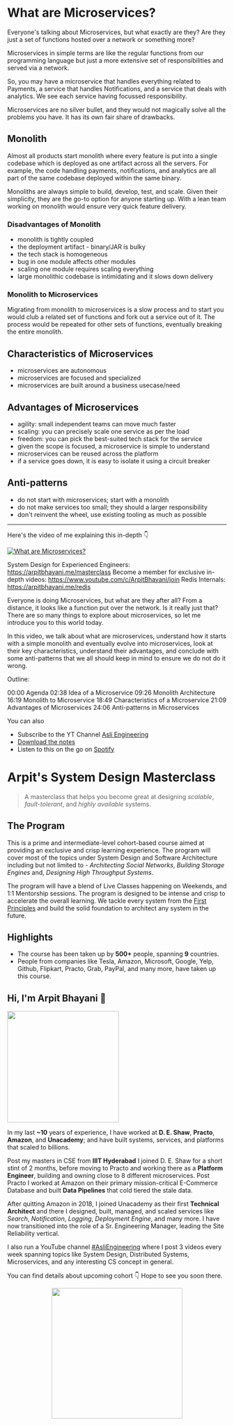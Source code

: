 What are Microservices?
===


Everyone's talking about Microservices, but what exactly are they? Are they just a set of functions hosted over a network or something more?

Microservices in simple terms are like the regular functions from our programming language but just a more extensive set of responsibilities and served via a network.

So, you may have a microservice that handles everything related to Payments, a service that handles Notifications, and a service that deals with analytics. We see each service having focussed responsibility.

Microservices are no silver bullet, and they would not magically solve all the problems you have. It has its own fair share of drawbacks.

## Monolith

Almost all products start monolith where every feature is put into a single codebase which is deployed as one artifact across all the servers. For example, the code handling payments, notifications, and analytics are all part of the same codebase deployed within the same binary.

Monoliths are always simple to build, develop, test, and scale. Given their simplicity, they are the go-to option for anyone starting up. With a lean team working on monolith would ensure very quick feature delivery.

### Disadvantages of Monolith

- monolith is tightly coupled
- the deployment artifact - binary/JAR is bulky
- the tech stack is homogeneous
- bug in one module affects other modules
- scaling one module requires scaling everything
- large monolithic codebase is intimidating and it slows down delivery

### Monolith to Microservices

Migrating from monolith to microservices is a slow process and to start you would club a related set of functions and fork out a service out of it. The process would be repeated for other sets of functions, eventually breaking the entire monolith.

## Characteristics of Microservices

- microservices are autonomous
- microservices are focused and specialized
- microservices are built around a business usecase/need

## Advantages of Microservices

- agility: small independent teams can move much faster
- scaling: you can precisely scale one service as per the load
- freedom: you can pick the best-suited tech stack for the service
- given the scope is focused, a microservice is simple to understand
- microservices can be reused across the platform
- if a service goes down, it is easy to isolate it using a circuit breaker

## Anti-patterns

- do not start with microservices; start with a monolith
- do not make services too small; they should a larger responsibility
- don't reinvent the wheel, use existing tooling as much as possible
<hr />


<p>Here's the video of me explaining this in-depth 👇‍</p>

[![What are Microservices?](https://i.ytimg.com/vi/qoAox0FGzRQ/mqdefault.jpg)](https://www.youtube.com/watch?v=qoAox0FGzRQ)

System Design for Experienced Engineers: https://arpitbhayani.me/masterclass
Become a member for exclusive in-depth videos: https://www.youtube.com/c/ArpitBhayani/join
Redis Internals: https://arpitbhayani.me/redis

Everyone is doing Microservices, but what are they after all? From a distance, it looks like a function put over the network. Is it really just that? There are so many things to explore about microservices, so let me introduce you to this world today.

In this video, we talk about what are microservices, understand how it starts with a simple monolith and eventually evolve into microservices, look at their key characteristics, understand their advantages, and conclude with some anti-patterns that we all should keep in mind to ensure we do not do it wrong.

Outline:

00:00 Agenda
02:38 Idea of a Microservice
09:26 Monolith Architecture
16:19 Monolith to Microservice
18:49 Characteristics of a Microservice
21:09 Advantages of Microservices
24:06 Anti-patterns in Microservices

You can also
 - Subscribe to the YT Channel [Asli Engineering](https://youtube.com/c/ArpitBhayani)
 - [Download the notes](https://drive.google.com/file/d/1SaDvF80ZirInE4XyVRu8F6PnIm-1b8vl/view?usp=sharing)
 - Listen to this on the go on [Spotify](https://open.spotify.com/show/7qMoamm2iZQrsPVm6IQLoD)

# Arpit's System Design Masterclass

> A masterclass that helps you become great at designing _scalable_, _fault-tolerant_, and _highly available_ systems.

## The Program

This is a prime and intermediate-level cohort-based course aimed at providing an exclusive and crisp learning experience. The program will cover most of the topics under System Design and Software Architecture including but not limited to - _Architecting Social Networks_, _Building Storage Engines_ and, _Designing High Throughput Systems_.

The program will have a blend of Live Classes happening on Weekends, and 1:1 Mentorship sessions. The program is designed to be intense and crisp to accelerate the overall learning. We tackle every system from the [First Principles](https://en.wikipedia.org/wiki/First_principle) and build the solid foundation to architect any system in the future.


## Highlights

 - The course has been taken up by __500+__ people, spanning __9__ countries.
 - People from companies like Tesla, Amazon, Microsoft, Google, Yelp, Github, Flipkart, Practo, Grab, PayPal, and many more, have taken up this course.


## Hi, I'm Arpit Bhayani 👋

<img width="256px" src="https://arpitbhayani.me/static/img/arpit.jpg" />

In my last **~10** years of experience, I have worked at **D. E. Shaw**, **Practo**, **Amazon**, and **Unacademy**; and have built systems, services, and platforms that scaled to billions.

Post my masters in CSE from **IIIT Hyderabad** I joined D. E. Shaw for a short stint of 2 months, before moving to Practo and working there as a **Platform Engineer**, building and owning close to 8 different microservices. Post Practo I worked at Amazon on their primary mission-critical E-Commerce Database and built **Data Pipelines** that cold tiered the stale data.

After quitting Amazon in 2018, I joined Unacademy as their first **Technical Architect** and there I designed, built, managed, and scaled services like _Search_, _Notification_, _Logging_, _Deployment Engine_, and many more. I have now transitioned into the role of a Sr. Engineering Manager, leading the Site Reliability vertical.

I also run a YouTube channel [#AsliEngineering](https://www.youtube.com/c/ArpitBhayani) where I post 3 videos every week spanning topics like System Design, Distributed Systems, Microservices, and any interesting CS concept in general.

You can find details about upcoming cohort 👇‍ Hope to see you soon there.

<center>
<a target="_blank" href="https://arpitbhayani.me/masterclass">
<img src="https://user-images.githubusercontent.com/4745789/137859181-d4499cf4-ce65-4466-8b88-a078ece0f081.PNG" width="300px" />
</a>
</center>